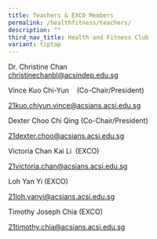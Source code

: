 ```yaml
---
title: Teachers & EXCO Members
permalink: /healthfitness/teachers/
description: ""
third_nav_title: Health and Fitness Club
variant: tiptap
---
```

Dr. Christine Chan<br>
<a rel="noopener noreferrer nofollow" target="_blank">christinechanbl@acsindep.edu.sg</a>

Vince Kuo Chi-Yun&nbsp;&nbsp;&nbsp; (Co-Chair/President)

[21kuo.chiyun.vince@acsians.acsi.edu.sg](mailto:21kuo.chiyun.vince@acsians.acsi.edu.sg)

Dexter Choo Chi Qing (Co-Chair/President)

[21dexter.choo@acsians.acsi.edu.sg](mailto:21dexter.choo@acsians.acsi.edu.sg)

Victoria Chan Kai Li&nbsp; (EXCO)

[21victoria.chan@acsians.acsi.edu.sg](mailto:21victoria.chan@acsians.acsi.edu.sg)

Loh Yan Yi (EXCO)

[21loh.yanyi@acsians.acsi.edu.sg](mailto:21loh.yanyi@acsians.acsi.edu.sg)

Timothy Joseph Chia (EXCO)

[21timothy.chia@acsians.acsi.edu.sg](mailto:21timothy.chia@acsians.acsi.edu.sg)